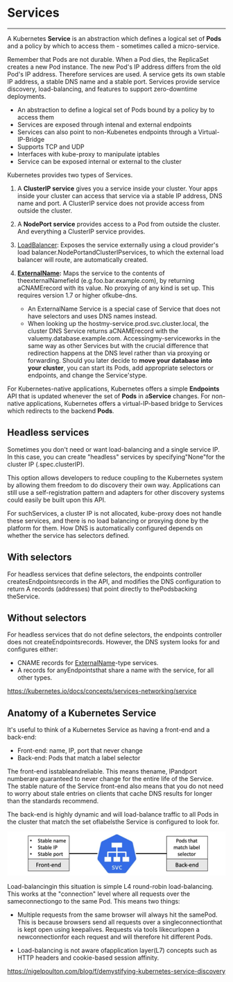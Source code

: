 # Services

---

A Kubernetes **Service** is an abstraction which defines a logical set of **Pods** and a policy by which to access them - sometimes called a micro-service.

Remember that Pods are not durable. When a Pod dies, the ReplicaSet creates a new Pod instance. The new Pod's IP address differs from the old Pod's IP address. Therefore services are used. A service gets its own stable IP address, a stable DNS name and a stable port. Services provide service discovery, load-balancing, and features to support zero-downtime deployments.

- An abstraction to define a logical set of Pods bound by a policy by to access them
- Services are exposed through intenal and external endpoints
- Services can also point to non-Kubenetes endpoints through a Virtual-IP-Bridge
- Supports TCP and UDP
- Interfaces with kube-proxy to manipulate iptables
- Service can be exposed internal or external to the cluster

Kubernetes provides two types of Services.

1. A **ClusterIP service** gives you a service inside your cluster. Your apps inside your cluster can access that service via a stable IP address, DNS name and port. A ClusterIP service does not provide access from outside the cluster.

2. A **NodePort service** provides access to a Pod from outside the cluster. And everything a ClusterIP service provides.

3. [LoadBalancer](https://kubernetes.io/docs/concepts/services-networking/#loadbalancer): Exposes the service externally using a cloud provider's load balancer.NodePortandClusterIPservices, to which the external load balancer will route, are automatically created.

4. **[ExternalName](https://kubernetes.io/docs/concepts/services-networking/#externalname):** Maps the service to the contents of theexternalNamefield (e.g.foo.bar.example.com), by returning aCNAMErecord with its value. No proxying of any kind is set up. This requires version 1.7 or higher ofkube-dns.
    - An ExternalName Service is a special case of Service that does not have selectors and uses DNS names instead.
    - When looking up the hostmy-service.prod.svc.cluster.local, the cluster DNS Service returns aCNAMErecord with the valuemy.database.example.com. Accessingmy-serviceworks in the same way as other Services but with the crucial difference that redirection happens at the DNS level rather than via proxying or forwarding. Should you later decide to **move your database into your cluster**, you can start its Pods, add appropriate selectors or endpoints, and change the Service'stype.

For Kubernetes-native applications, Kubernetes offers a simple **Endpoints** API that is updated whenever the set of **Pods** in a**Service** changes. For non-native applications, Kubernetes offers a virtual-IP-based bridge to Services which redirects to the backend **Pods**.

## Headless services

Sometimes you don't need or want load-balancing and a single service IP. In this case, you can create "headless" services by specifying"None"for the cluster IP (.spec.clusterIP).

This option allows developers to reduce coupling to the Kubernetes system by allowing them freedom to do discovery their own way. Applications can still use a self-registration pattern and adapters for other discovery systems could easily be built upon this API.

For suchServices, a cluster IP is not allocated, kube-proxy does not handle these services, and there is no load balancing or proxying done by the platform for them. How DNS is automatically configured depends on whether the service has selectors defined.

## With selectors

For headless services that define selectors, the endpoints controller createsEndpointsrecords in the API, and modifies the DNS configuration to return A records (addresses) that point directly to thePodsbacking theService.

## Without selectors

For headless services that do not define selectors, the endpoints controller does not createEndpointsrecords. However, the DNS system looks for and configures either:

- CNAME records for [ExternalName](https://kubernetes.io/docs/concepts/services-networking/service/#externalname)-type services.
- A records for anyEndpointsthat share a name with the service, for all other types.

<https://kubernetes.io/docs/concepts/services-networking/service>

## Anatomy of a Kubernetes Service

It's useful to think of a Kubernetes Service as having a front-end and a back-end:

- Front-end: name, IP, port that never change
- Back-end: Pods that match a label selector

The front-end isstableandreliable. This means thename, IPandport numberare guaranteed to never change for the entire life of the Service. The stable nature of the Service front-end also means that you do not need to worry about stale entries on clients that cache DNS results for longer than the standards recommend.

The back-end is highly dynamic and will load-balance traffic to all Pods in the cluster that match the set oflabelsthe Service is configured to look for.

![image](../../../media/DevOps-Kubernetes-Services-image1.jpg)

Load-balancingin this situation is simple L4 round-robin load-balancing. This works at the "connection" level where all requests over the sameconnectiongo to the same Pod. This means two things:

- Multiple requests from the same browser will always hit the samePod. This is because browsers send all requests over a singleconnectionthat is kept open using keepalives. Requests via tools likecurlopen a newconnectionfor each request and will therefore hit different Pods.

- Load-balancing is not aware ofapplication layer(L7) concepts such as HTTP headers and cookie-based session affinity.

<https://nigelpoulton.com/blog/f/demystifying-kubernetes-service-discovery>
